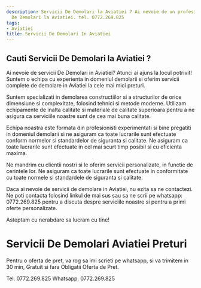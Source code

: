 ```yaml
---
description: Servicii De Demolari la Aviatiei ? Ai nevoie de un profesionist in Servicii
  De Demolari la Aviatiei. tel. 0772.269.825
tags:
- Aviatiei
title: Servicii De Demolari In Aviatiei
---
```



## Cauti Servicii De Demolari la Aviatiei ?

Ai nevoie de servicii De Demolari in Aviatiei? Atunci ai ajuns la locul potrivit! Suntem o echipa cu experienta in domeniul demolarii si oferim servicii complete de demolare in Aviatiei la cele mai mici preturi. 

Suntem specializati in demolarea constructiilor si a structurilor de orice dimensiune si complexitate, folosind tehnici si metode moderne. Utilizam echipamente de inalta calitate si materiale de calitate superioara pentru a ne asigura ca serviciile noastre sunt de cea mai buna calitate.

Echipa noastra este formata din profesionisti experimentati si bine pregatiti in domeniul demolarii si ne asiguram ca toate lucrarile sunt efectuate conform normelor si standardelor de siguranta si calitate. Ne asiguram ca toate lucrarile sunt efectuate in cel mai scurt timp posibil si cu eficienta maxima. 

Ne mandrim cu clientii nostri si le oferim servicii personalizate, in functie de cerintele lor. Ne asiguram ca toate lucrarile sunt efectuate in conformitate cu toate normele si standardele de siguranta si calitate. 

Daca ai nevoie de servicii de demolare in Aviatiei, nu ezita sa ne contactezi. Ne poti contacta folosind linkul de mai sus sau sa ne scrii pe whatsapp: 0772.269.825 pentru a discuta despre serviciile noastre si pentru a primi oferte personalizate. 

Asteptam cu nerabdare sa lucram cu tine!

# Servicii De Demolari Aviatiei Preturi
Pentru o oferta de pret, va rog sa imi scrieti pe whatsapp, si va trimitem in 30 min, Gratuit si fara Obligatii Oferta de Pret.

Tel. 0772.269.825
Whatsapp. 0772.269.825